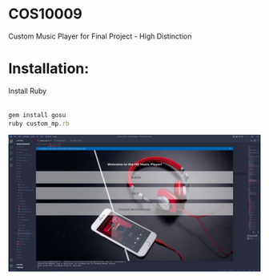 # COS10009
Custom Music Player for Final Project - High Distinction
# Installation:
Install Ruby

```ruby

gem install gosu
ruby custom_mp.rb

```

![Screenshot](https://github.com/jkroflol-rk/COS10009/blob/main/screenshot.png)
